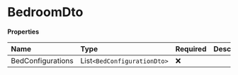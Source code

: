 # BedroomDto

**Properties**

| Name              | Type                        | Required | Description |
| :---------------- | :-------------------------- | :------- | :---------- |
| BedConfigurations | List`<BedConfigurationDto>` | ❌       |             |

<!-- This file was generated by liblab | https://liblab.com/ -->
